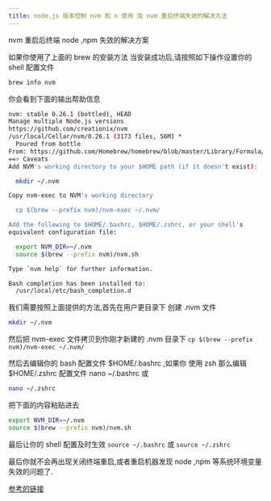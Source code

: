 ```yaml
---
title: node.js 版本控制 nvm 和 n 使用 及 nvm 重启终端失效的解决方法
---
```



nvm 重启后终端 node ,npm 失效的解决方案

如果你使用了上面的 brew 的安装方法 当安装成功后,请按照如下操作设置你的 shell 配置文件

```bash
brew info nvm
```







你会看到下面的输出帮助信息

```bash
nvm: stable 0.26.1 (bottled), HEAD
Manage multiple Node.js versions
https://github.com/creationix/nvm
/usr/local/Cellar/nvm/0.26.1 (3173 files, 56M) *
  Poured from bottle
From: https://github.com/Homebrew/homebrew/blob/master/Library/Formula/nvm.rb
==> Caveats
Add NVM's working directory to your $HOME path (if it doesn't exist):

  mkdir ~/.nvm

Copy nvm-exec to NVM's working directory

  cp $(brew --prefix nvm)/nvm-exec ~/.nvm/

Add the following to $HOME/.bashrc, $HOME/.zshrc, or your shell's
equivalent configuration file:

  export NVM_DIR=~/.nvm
  source $(brew --prefix nvm)/nvm.sh

Type `nvm help` for further information.

Bash completion has been installed to:
  /usr/local/etc/bash_completion.d
```




我们需要按照上面提供的方法,首先在用户更目录下 创建 .nvm 文件

```bash
mkdir ~/.nvm
```

然后把 nvm-exec 文件拷贝到你刚才新建的 .nvm 目录下 ```cp $(brew --prefix nvm)/nvm-exec ~/.nvm/```

然后去编辑你的 bash 配置文件 $HOME/.bashrc ,如果你 使用 zsh 那么编辑 $HOME/.zshrc 配置文件 nano ~/.bashrc 或

```bash
nano ~/.zshrc
```
把下面的内容粘贴进去

```bash
export NVM_DIR=~/.nvm
source $(brew --prefix nvm)/nvm.sh
```

最后让你的 shell 配置及时生效 ```source ~/.bashrc``` 或 ```source ~/.zshrc```

最后你就不会再出现关闭终端重启,或者重启机器发现 node ,npm 等系统环境变量失效的问题了.


[参考的链接](http://yijiebuyi.com/blog/b1328ffe88cdde6b4102894635cf8f11.html)
